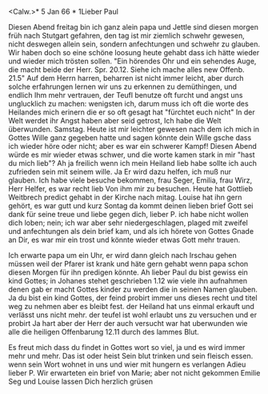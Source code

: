  <Calw.>* 5 Jan 66
 <Freitag Abend>*
1Lieber Paul

Diesen Abend freitag bin ich ganz alein papa und Jettle sind diesen morgen früh nach Stutgart gefahren, den tag ist mir ziemlich schwehr gewesen, nicht deswegen allein sein, sondern anfechtungen und schwehr zu glauben. Wir haben doch so eine schöne loosung heute gehabt dass ich hätte wieder und wieder mich trösten sollen. "Ein hörendes Ohr und ein sehendes Auge, die macht beide der Herr. Spr. 20.12. Siehe ich mache alles new Offenb. 21.5" Auf dem Herrn harren, beharren ist nicht immer leicht, aber durch solche erfahrungen lernen wir uns zu erkennen zu demüthingen, und endlich Ihm mehr vertrauen, der Teufl benutze oft furcht und angst uns unglucklich zu machen: wenigsten ich, darum muss ich oft die worte des Heilandes mich erinern die er so oft gesagt hat "fürchtet euch nicht" In der Welt werdet ihr Angst haben aber seid getrost, Ich habe die Welt überwunden. 
Samstag. Heute ist mir leichter gewesen nach dem ich mich in Gottes Wille ganz gegeben hatte und sagen könnte dein Wille gsche dass ich wieder höre oder nicht; aber es war ein schwerer Kampf! Diesen Abend würde es mir wieder etwas schwer, und die worte kamen stark in mir "hast du mich lieb"? Ah ja freilich wenn ich mein Heiland lieb habe sollte ich auch zufrieden sein mit seinem wille. Ja Er wird dazu helfen, ich muß nur glauben. Ich habe viele besuche bekommen, frau Seger, Emilia, frau Wirz, Herr Helfer, es war recht lieb Von ihm mir zu besuchen. Heute hat Gottlieb Weitbrech predict gehabt in der Kirche nach mitag. Louise hat ihn gern gehört, es war gutt und kurz Sontag da kommt deinen lieben brief Gott sei dank für seine treue und liebe gegen dich, lieber P. ich habe nicht wollen dich loben; nein; ich war aber sehr niedergeschlagen, plaged mit zweifel und anfechtungen als dein brief kam, und als ich hörete von Gottes Gnade an Dir, es war mir ein trost und könnte wieder etwas Gott mehr trauen.

Ich erwarte papa um ein Uhr, er wird dann gleich nach Irschau gehen müssen weil der Pfarer ist krank und häte gern gehabt wenn papa schon diesen Morgen für ihn predigen könnte. Ah lieber Paul du bist gewiss ein kind Gottes; in Johanes stehet geschrieben 1.12 wie viele ihn aufnahmen denen gab er macht Gottes kinder zu werden die in seinen Namen glauben. Ja du bist ein kind Gottes, der feind probirt immer uns dieses recht und titel weg zu nehmen aber es bleibt fest. der Heiland hat uns einmal erkauft und verlässt uns nicht mehr. der teufel ist wohl erlaubt uns zu versuchen und er probirt Ja hart aber der Herr der auch versucht war hat uberwunden wie alle die heiligen Offenbarung 12.11 durch des lammes Blut.

Es freut mich dass du findet in Gottes wort so viel, ja und es wird immer mehr und mehr. Das ist oder heist Sein blut trinken und sein fleisch essen. wenn sein Wort wohnet in uns und wier mit hungern es verlangen 
Adieu lieber P. Wir erwarteten ein brief von Marie; aber not nicht gekommen Emilie Seg und Louise lassen Dich herzlich grüsen
